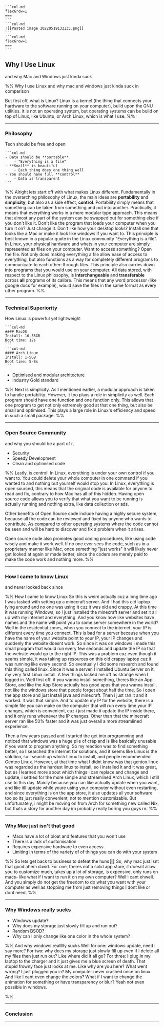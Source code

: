 ````col
```col-md
flexGrow=1
===
```
```col-md
![[Pasted image 20220519132135.png]]
```
```col-md
flexGrow=1
===
```
````
## **Why I Use Linux**
and why Mac and Windows just kinda suck

%%
Why I use Linux and why mac and windows just kinda suck in comparison

But first off, what is Linux? Linux is a kernel (the thing that connects your hardware to the software running on your computer), build upon the GNU utilities. It is not an operating system, but operating systems can be build on top of Linux, like Ubuntu, or Arch Linux, which is what I use.
%%

---
### **Philosophy**
Tech should be free and open

````col
```col-md
- Data should be **portable**
	- "Everything is a file"
- **Small** is beautiful
	- Each thing does one thing well
- You should have full **control**
	- Data is transparent
```
````

%%
Alright lets start off with what makes Linux different.
Fundamentally in the overarching philosophy of Linux, the main ideas are **portability** and **simplicity**, but also as a side effect, **control**.
Portability simply means that something can be taken from something and put into another. Practically, it means that everything works in a more modular type approach.
This means that almost any part of the system can be swapped out for something else if you don't like it. Don't like the program that loads your computer when you turn it on? Just change it. Don't like how your desktop looks? Install one that looks like a Mac or make it look like windows if you want to. 
This principle is best known in a popular quote in the Linux community "Everything is a file". In Linux, your physical hardware and whats in your computer are simply represented as files on your computer. Want to access something? Open the file. Not only does making everything a file allow ease of access to everything, but also functions as a way for completely different programs to communicate to each other: through files.
This principle also carries down into programs that you would use on your computer. All data stored, with respect to the Linux philosophy, is **interchangeable** and **transferable** across **all** programs of its calibre. This means that any word processor (like google docs for example), would save the files in the same format as every other program.
%%

---
### **Technical Superiority**
How Linux is powerful yet lightweight

````col
```col-md
#### MacOS
Install: 16-35GB
Boot time: 12s
```
```col-md
#### Arch Linux
Install: 1-5GB
Boot time: 5-8s
```
````

- Optimised and modular architecture
- Industry Gold standard

%%
Next is simplicity. As I mentioned earlier, a modular approach is taken to handle portability. However, it too plays a role in simplicity as well. Each program should have one function and one function only. This allows that one program to get not only extremely good at that one thing, but also be small and optimised. This plays a large role in Linux's efficiency and speed in such a small package.
%%

---
### **Open Source Community**
and why you should be a part of it

- Security
- Speedy Development
- Clean and optimised code

%%
Lastly, is control. In Linux, everything is under your own control if you want to. You could delete your whole computer in one command if you wanted to and nothing but yourself would stop you. In Linux, everything is open sourced, this means that the original code is available for anyone to read and fix, contrary to how Mac has all of this hidden. Having open source code allows you to verify that what you want to be running is actually running and nothing extra, like data collection or ads.

Other benefits of Open Source code include having a highly secure system, because all the code can be reviewed and fixed by anyone who wants to contribute. As compared to other operating systems where the code cannot be seen and will be hard to discover and fix a problem when it arises.

Open source code also promotes good coding procedures, like using code wisely and make it work well. If no one ever sees the code, such as in a proprietary manner like Mac, once something "just works" it will likely never get looked at again or made better, since the coders are merely paid to make the code work and nothing more.
%%

---
### **How I came to know Linux**
and never looked back since

%%
How I came to know Linux
So this is weird actually cuz a long time ago I was tasked with setting up a minecraft server. And I had this old laptop lying around and no one was using it cuz it was old and crappy. At this time it was running Windows, so I just installed the minecraft server and set it all up with my internet and everything. And you know how like websites have names and the name will point you to some server somewhere in the world? Well in the residential zones, when you connect to the internet, your IP is different every time you connect. This is bad for a server because when you have the name of your website point to your IP, your IP changes and suddenly the website doesnt work. So since it was on windows i made this small program that would run every few seconds and update the IP so that the website would go to the right IP. This was a problem cuz even though it seems simple, it was taking up resources on this old crappy laptop cuz it was running like every second. So eventually I did some research and found this thing called linux. Since it was a server, I installed Ubuntu Server on it, my very first Linux install. A few things kicked me off as strange when I logged in. Well first off, if you wanna install something, theres like an App Store, and like the App Store actually has good apps that you wanna install, not like the windows store that people forget about half the time. So i open the app store and just install java and minecraft. Then i just ran it and it worked. It was that simple. And to update my IP for the website, there is a simple file you can make on the computer that will run every time your IP changes, which is convenient, cuz i just made it update the IP inside there, and it only runs whenever the IP changes. Other than that the minecraft server ran like 50% faster and it was just overall a more streamlined experience.

Then a few years passed and I started the get into programming and noticed that windows was a huge pile of crap and is like basically unusable if you want to program anything. So my reaction was to find something better, so I searched the internet for solutions, and it seems like Linux is the solution, so I search up which Linux to install, and people recommended Gentoo Linux. However, at that time what I didnt know was that gentoo linux was regarded as the hardest linux to install, so i installed it and it was great, but as I learned more about which things i can replace and change and update, i settled for the more simple and streamlined Arch Linux, which I still use to this day. Mainly because you can like actually update when you want, and like itll update while youre using your computer without even restarting, and since everything is on the app store, it also updates all your software too so its just really convenient, not to mention customizable. But unfortunately, i might be moving on from Arch for something new called Nix, but thats a story for another day im probably really boring you guys rn.
%%

---
### **Why Mac just isn't that good**

- Macs have a lot of bloat and features that you won't use
- There is a lack of customisation
- Requires expensive hardware to even access
- Limiting in terms of the variety of of things you can do with your system

%%
So lets get back to business to defeat the huns🎵🎵
So, why mac just isnt that good ahem david. For one, theres not a solid app store, it doesnt allow you to customize much, takes up a lot of storage, is expensive, only runs on macs- like what if i want to run it on my own computer? Well i cant ohwell. And you simply do not get the freedom to do what you want with your computer as well as stopping me from just removing things I dont like or dont need.
%%

---
### **Why Windows really sucks**

- Windows update?
- Why does my storage just slowly fill up and run out?
- Random BSOD?
- Why can I only change like one color in the whole system?

%%
And why windows reallllly sucks
Well for one: windows update, need I say more?
For two: why does my storage just slowly fill up even if I delete all my files then just run out? Like where did it all go?
For three: I plug in my laptop to the charger and it just gives me a blue screen of death. That stupid frowny face just looks at me. Like why are you here? What went wrong? I just plugged you in? My computer never crashed once on linux.
And like I cant even change the colors? What if I want to change the animation for something or have transparency or blur? Yeah not even possible in windows.

%%

---
### **Conclusion**

---